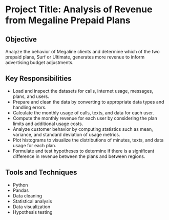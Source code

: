# Project Title: Analysis of Revenue from Megaline Prepaid Plans

## Objective
Analyze the behavior of Megaline clients and determine which of the two prepaid plans, Surf or Ultimate, generates more revenue to inform advertising budget adjustments.

## Key Responsibilities
- Load and inspect the datasets for calls, internet usage, messages, plans, and users.
- Prepare and clean the data by converting to appropriate data types and handling errors.
- Calculate the monthly usage of calls, texts, and data for each user.
- Compute the monthly revenue for each user by considering the plan limits and additional usage costs.
- Analyze customer behavior by computing statistics such as mean, variance, and standard deviation of usage metrics.
- Plot histograms to visualize the distributions of minutes, texts, and data usage for each plan.
- Formulate and test hypotheses to determine if there is a significant difference in revenue between the plans and between regions.

## Tools and Techniques
- Python
- Pandas
- Data cleaning
- Statistical analysis
- Data visualization
- Hypothesis testing
